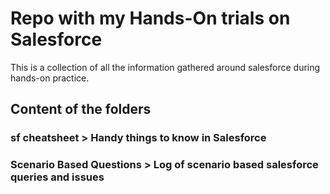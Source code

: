 # Repo with my Hands-On trials on Salesforce

This is a collection of all the information gathered around salesforce during hands-on practice.

## Content of the folders

### sf cheatsheet > Handy things to know in Salesforce
### Scenario Based Questions > Log of scenario based salesforce queries and issues